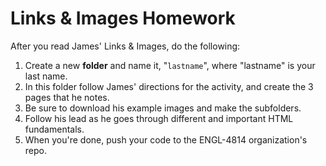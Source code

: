 # Links & Images Homework

After you read James' Links & Images, do the following:

1. Create a new **folder** and name it, "```lastname```", where "lastname" is your last name.
2. In this folder follow James' directions for the activity, and create the 3 pages that he notes.
3. Be sure to download his example images and make the subfolders.
4. Follow his lead as he goes through different and important HTML fundamentals.
5. When you're done, push your code to the ENGL-4814 organization's repo.
